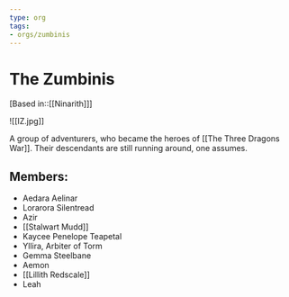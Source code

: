 ```yaml
---
type: org
tags:
- orgs/zumbinis
---
```


# The Zumbinis
[Based in::[[Ninarith]]]

![[IZ.jpg]]

A group of adventurers, who became the heroes of [[The Three Dragons War]]. Their descendants are still running around, one assumes.

## Members:
* Aedara Aelinar
* Lorarora Silentread
* Azir
* [[Stalwart Mudd]]
* Kaycee Penelope Teapetal
* Yllira, Arbiter of Torm
* Gemma Steelbane
* Aemon
* [[Lillith Redscale]]
* Leah

